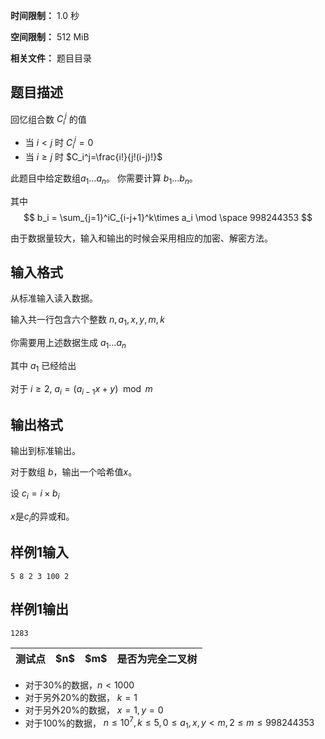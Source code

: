 


**时间限制：** 1.0 秒 


**空间限制：** 512 MiB

**相关文件：** 题目目录




## 题目描述

回忆组合数 $C_i^j$ 的值

+ 当 $i < j$ 时 $C_i^j=0$
+ 当 $i \ge j$ 时 $C_i^j=\frac{i!}{j!(i-j)!}$

此题目中给定数组$a_1 \ldots a_n$。 你需要计算 $b_1 \ldots b_n$。

其中 $$ b_i = \sum_{j=1}^iC_{i-j+1}^k\times a_i \mod \space 998244353  $$

由于数据量较大，输入和输出的时候会采用相应的加密、解密方法。

## 输入格式

从标准输入读入数据。

输入共一行包含六个整数 $n, a_1, x, y, m, k$

你需要用上述数据生成 $a_1 \ldots a_n$

其中 $a_1$ 已经给出

对于 $i \ge 2$, $a_i = (a_{i-1}x+y) \mod m$

## 输出格式

输出到标准输出。

对于数组 $b$，输出一个哈希值$x$。

设 $c_i = i\times b_i$

$x$是$c_i$的异或和。








## 样例1输入

```plain
5 8 2 3 100 2

```



## 样例1输出

```plain
1283
```


 
	


<table class="table table-bordered"><thead><tr><th rowspan="1">测试点</th><th rowspan="1">$n$</th><th rowspan="1">$m$</th><th rowspan="1">是否为完全二叉树</th></tr></thead><tbody></tbody></table> 

+ 对于30%的数据，$n < 1000$
+ 对于另外20%的数据， $k = 1$
+ 对于另外20%的数据， $x = 1, y = 0$
+ 对于100%的数据， $n \le 10^7, k \le 5, 0 \le a_1, x, y < m, 2 \le m \le 998244353$